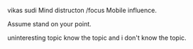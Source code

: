 vikas 
sudi
Mind distructon /focus
Mobile influence.

Assume
stand on your point.

uninteresting topic
know the topic and i don't know the topic.
